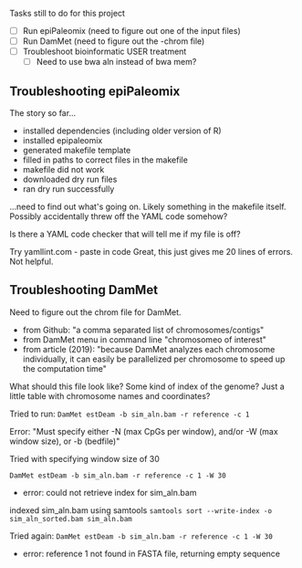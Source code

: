 Tasks still to do for this project
- [ ] Run epiPaleomix (need to figure out one of the input files)
- [ ] Run DamMet (need to figure out the -chrom file)
- [ ] Troubleshoot bioinformatic USER treatment
	- [ ] Need to use bwa aln instead of bwa mem?

## Troubleshooting epiPaleomix

The story so far...
- installed dependencies (including older version of R)
- installed epipaleomix
- generated makefile template
- filled in paths to correct files in the makefile
- makefile did not work
- downloaded dry run files
- ran dry run successfully

...need to find out what's going on. Likely something in the makefile itself. Possibly accidentally threw off the YAML code somehow?

Is there a YAML code checker that will tell me if my file is off?

Try yamllint.com - paste in code 
Great, this just gives me 20 lines of errors. Not helpful. 

## Troubleshooting DamMet

Need to figure out the chrom file for DamMet. 
- from Github: "a comma separated list of chromosomes/contigs"
- from DamMet menu in command line "chromosomeo of interest"
- from article (2019): "because DamMet analyzes each chromosome individually, it can easily be parallelized per chromosome to speed up the computation time"

What should this file look like? Some kind of index of the genome? Just a little table with chromosome names and coordinates?

Tried to run: 
`DamMet estDeam -b sim_aln.bam -r reference -c 1`

Error: "Must specify either -N (max CpGs per window), and/or -W (max window size), or -b (bedfile)"

Tried with specifying window size of 30

`DamMet estDeam -b sim_aln.bam -r reference -c 1 -W 30`
- error: could not retrieve index for sim_aln.bam

indexed sim_aln.bam using samtools
`samtools sort --write-index -o sim_aln_sorted.bam sim_aln.bam`

Tried again: 
`DamMet estDeam -b sim_aln.bam -r reference -c 1 -W 30`
- error: reference 1 not found in FASTA file, returning empty sequence




